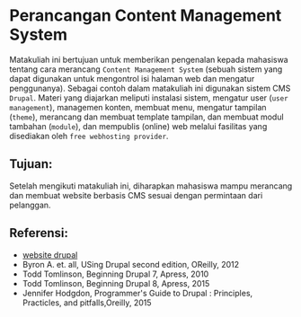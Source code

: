 # Perancangan Content Management System

Matakuliah ini bertujuan untuk memberikan pengenalan kepada mahasiswa tentang cara merancang ` Content Management System ` (sebuah sistem yang dapat digunakan untuk mengontrol isi halaman web dan mengatur penggunanya). Sebagai contoh dalam matakuliah ini digunakan sistem CMS `Drupal`. Materi yang diajarkan meliputi instalasi sistem, mengatur user (`user management`), managemen konten, membuat menu, mengatur tampilan (`theme`), merancang dan membuat template tampilan, dan  membuat modul tambahan (`module`), dan mempublis (online) web melalui fasilitas yang disediakan oleh `free webhosting provider`.

## Tujuan:

Setelah mengikuti matakuliah ini, diharapkan mahasiswa mampu merancang dan membuat website berbasis CMS sesuai dengan permintaan dari pelanggan.

## Referensi:

* [website drupal](http://www.drupal.org)
* Byron A. et. all, USing Drupal second edition, OReilly, 2012 
* Todd Tomlinson, Beginning Drupal 7, Apress, 2010
* Todd Tomlinson, Beginning Drupal 8, Apress, 2015
* Jennifer Hodgdon, Programmer's Guide to Drupal : Principles, Practicles, and pitfalls,Oreilly, 2015




